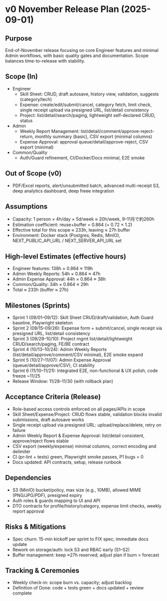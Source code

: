 # v0 November Release Plan (2025-09-01)

## Purpose
End-of-November release focusing on core Engineer features and minimal Admin workflows, with basic quality gates and documentation. Scope balances time-to-release with stability.

## Scope (In)
- Engineer
  - Skill Sheet: CRUD, draft autosave, history view, validation, suggests (category/tech)
  - Expense: create/edit/submit/cancel, category fetch, limit check, single receipt upload via presigned URL, list/detail consistency
  - Project: list/detail/search/paging, lightweight self-declared CRUD, status
- Admin
  - Weekly Report Management: list/detail/comment/approve-reject-return, monthly summary (basic), CSV export (minimal columns)
  - Expense Approval: approval queue/detail/approve-reject, CSV export (minimal)
- Common/Quality
  - Auth/Guard refinement, CI/Docker/Docs minimal, E2E smoke

## Out of Scope (v0)
- PDF/Excel reports, alert/unsubmitted batch, advanced multi-receipt S3, deep analytics dashboard, deep freee integration

## Assumptions
- Capacity: 1 person × 4h/day × 5d/week ≈ 20h/week, 9–11月で約260h
- Estimation coefficient: reuse+buffer = 0.864 (= 0.72 × 1.2)
- Effective total for this scope ≈ 233h, leaving ≈ 27h buffer
- Environment: Docker stack (Postgres, Redis, MinIO), NEXT_PUBLIC_API_URL / NEXT_SERVER_API_URL set

## High-level Estimates (effective hours)
- Engineer features: 138h × 0.864 ≈ 119h
- Admin Weekly Reports: 54h × 0.864 ≈ 47h
- Admin Expense Approval: 44h × 0.864 ≈ 38h
- Common/Quality: 34h × 0.864 ≈ 29h
- Total ≈ 233h (buffer ≈ 27h)

## Milestones (Sprints)
- Sprint 1 (09/01–09/12): Skill Sheet CRUD/draft/validation, Auth Guard baseline, Playwright skeleton
- Sprint 2 (09/15–09/26): Expense form + submit/cancel, single receipt via presigned URL, list/detail consistency
- Sprint 3 (09/29–10/10): Project mgmt list/detail/lightweight CRUD/search/paging, FE/BE contract
- Sprint 4 (10/13–10/24): Admin Weekly Reports (list/detail/approve/comment/CSV minimal), E2E smoke expand
- Sprint 5 (10/27–11/07): Admin Expense Approval (queue/detail/approve/CSV), CI stability
- Sprint 6 (11/10–11/21): Integrated E2E, non-functional & UX polish, code freeze ~11/25
- Release Window: 11/28–11/30 (with rollback plan)

## Acceptance Criteria (Release)
- Role-based access controls enforced on all pages/APIs in scope
- Skill Sheet/Expense/Project: CRUD flows stable, validation blocks invalid submissions, draft autosave works
- Single receipt upload via presigned URL: upload/replace/delete, retry on failure
- Admin Weekly Report & Expense Approval: list/detail consistent, approve/reject flows stable
- CSV export (weekly/expense) minimal columns, correct encoding and delimiter
- CI (pr-lint + tests) green, Playwright smoke passes, P1 bugs = 0
- Docs updated: API contracts, setup, release runbook

## Dependencies
- S3 (MinIO) bucket/policy, max size (e.g., 10MB), allowed MIME (PNG/JPG/PDF), presigned expiry
- Auth roles & guards mapping to UI and API
- DTO contracts for profile/history/category, expense limit checks, weekly report approval

## Risks & Mitigations
- Spec churn: 15-min kickoff per sprint to FIX spec; immediate docs update
- Rework on storage/auth: lock S3 and RBAC early (S1–S2)
- Buffer management: keep ≈27h reserved; adjust plan if burn > forecast

## Tracking & Ceremonies
- Weekly check-in: scope burn vs. capacity; adjust backlog
- Definition of Done: code + tests green + docs updated + review complete

